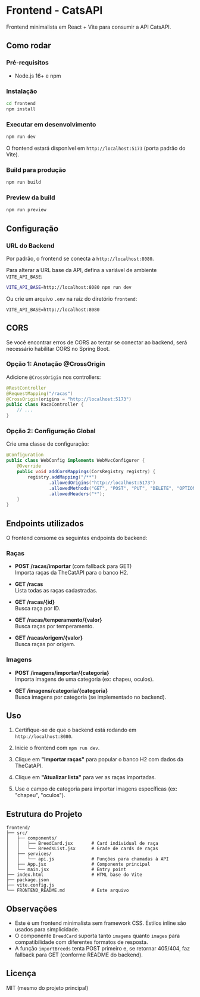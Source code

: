 # Frontend - CatsAPI

Frontend minimalista em React + Vite para consumir a API CatsAPI.

## Como rodar

### Pré-requisitos

- Node.js 16+ e npm

### Instalação

```sh
cd frontend
npm install
```

### Executar em desenvolvimento

```sh
npm run dev
```

O frontend estará disponível em `http://localhost:5173` (porta padrão do Vite).

### Build para produção

```sh
npm run build
```

### Preview da build

```sh
npm run preview
```

## Configuração

### URL do Backend

Por padrão, o frontend se conecta a `http://localhost:8080`.

Para alterar a URL base da API, defina a variável de ambiente `VITE_API_BASE`:

```sh
VITE_API_BASE=http://localhost:8080 npm run dev
```

Ou crie um arquivo `.env` na raiz do diretório `frontend`:

```
VITE_API_BASE=http://localhost:8080
```

## CORS

Se você encontrar erros de CORS ao tentar se conectar ao backend, será necessário habilitar CORS no Spring Boot.

### Opção 1: Anotação @CrossOrigin

Adicione `@CrossOrigin` nos controllers:

```java
@RestController
@RequestMapping("/racas")
@CrossOrigin(origins = "http://localhost:5173")
public class RacaController {
    // ...
}
```

### Opção 2: Configuração Global

Crie uma classe de configuração:

```java
@Configuration
public class WebConfig implements WebMvcConfigurer {
    @Override
    public void addCorsMappings(CorsRegistry registry) {
        registry.addMapping("/**")
                .allowedOrigins("http://localhost:5173")
                .allowedMethods("GET", "POST", "PUT", "DELETE", "OPTIONS")
                .allowedHeaders("*");
    }
}
```

## Endpoints utilizados

O frontend consome os seguintes endpoints do backend:

### Raças

- **POST /racas/importar** (com fallback para GET)  
  Importa raças da TheCatAPI para o banco H2.

- **GET /racas**  
  Lista todas as raças cadastradas.

- **GET /racas/{id}**  
  Busca raça por ID.

- **GET /racas/temperamento/{valor}**  
  Busca raças por temperamento.

- **GET /racas/origem/{valor}**  
  Busca raças por origem.

### Imagens

- **POST /imagens/importar/{categoria}**  
  Importa imagens de uma categoria (ex: chapeu, oculos).

- **GET /imagens/categoria/{categoria}**  
  Busca imagens por categoria (se implementado no backend).

## Uso

1. Certifique-se de que o backend está rodando em `http://localhost:8080`.

2. Inicie o frontend com `npm run dev`.

3. Clique em **"Importar raças"** para popular o banco H2 com dados da TheCatAPI.

4. Clique em **"Atualizar lista"** para ver as raças importadas.

5. Use o campo de categoria para importar imagens específicas (ex: "chapeu", "oculos").

## Estrutura do Projeto

```
frontend/
├── src/
│   ├── components/
│   │   ├── BreedCard.jsx       # Card individual de raça
│   │   └── BreedsList.jsx      # Grade de cards de raças
│   ├── services/
│   │   └── api.js              # Funções para chamadas à API
│   ├── App.jsx                 # Componente principal
│   └── main.jsx                # Entry point
├── index.html                  # HTML base do Vite
├── package.json
├── vite.config.js
└── FRONTEND_README.md          # Este arquivo
```

## Observações

- Este é um frontend minimalista sem framework CSS. Estilos inline são usados para simplicidade.
- O componente `BreedCard` suporta tanto `imagens` quanto `images` para compatibilidade com diferentes formatos de resposta.
- A função `importBreeds` tenta POST primeiro e, se retornar 405/404, faz fallback para GET (conforme README do backend).

## Licença

MIT (mesmo do projeto principal)
